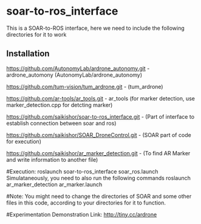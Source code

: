 # soar-to-ros_interface

This is a SOAR-to-ROS interface, here we need to include the following directories for it to work

## Installation

https://github.com/AutonomyLab/ardrone_autonomy.git - ardrone_automony (AutonomyLab/ardrone_autonomy)

https://github.com/tum-vision/tum_ardrone.git - (tum_ardrone)

https://github.com/ar-tools/ar_tools.git - ar_tools (for marker detection, use marker_detection.cpp for detcting marker)

https://github.com/saikishor/soar-to-ros_interface.git - (Part of interface to establish connection between soar and ros)

https://github.com/saikishor/SOAR_DroneControl.git - (SOAR part of code for execution)

https://github.com/saikishor/ar_marker_detection.git - (To find AR Marker and write information to another file)


#Execution:
roslaunch soar-to-ros_interface soar_ros.launch
Simulataneously, you need to also run the following commands
roslaunch ar_marker_detection ar_marker.launch


#Note: 
You might need to change the directories of SOAR and some other files in this code, according to your directories for it to function.

#Experimentation Demonstration Link:
http://tiny.cc/ardrone
